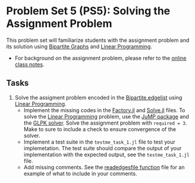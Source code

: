 # Problem Set 5 (PS5): Solving the Assignment Problem
This problem set will familiarize students with the assignment problem and its solution using [Bipartite Graphs](https://en.wikipedia.org/wiki/Bipartite_graph) and [Linear Programming](https://en.wikipedia.org/wiki/Linear_programming).  
* For background on the assignment problem, please refer to the [online class notes](https://varnerlab.github.io/CHEME-4800-5800-ComputingBook/unit-3-learning/lp.html#minimum-flow-problems).

## Tasks
1. Solve the assigment problem encoded in the [Bipartite.edgelist](data/Bipartite.edgelist) using [Linear Programming](https://en.wikipedia.org/wiki/Linear_programming). 
    - Implement the missing codes in the [Factory.jl](src/Factory.jl) and [Solve.jl](src/Solve.jl) files. To solve the [Linear Programming](https://en.wikipedia.org/wiki/Linear_programming) problem, use the [JuMP package](https://jump.dev/JuMP.jl/stable/) and the [GLPK solver](https://jump.dev/GLPK.jl/stable/). Solve the assignment problem with `required = 3`. Make to sure to include a check to ensure convergence of the solver.
    - Implement a test suite in the `testme_task_1.jl` file to test your implemetation. The test suite should compare the output of your implementation with the expected output, see the `testme_task_1.jl` file.
    - Add missing comments. See the [readedgesfile function](src/Files.jl) file for an example of what to include in your comments.

